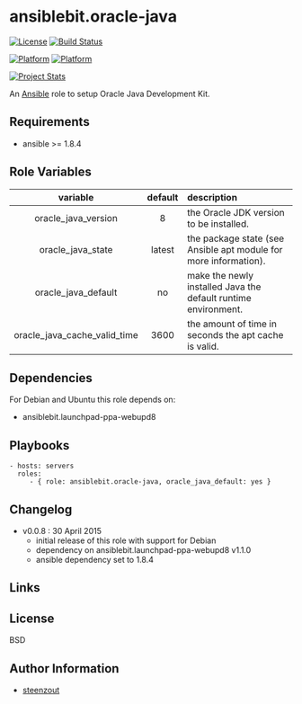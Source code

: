 # ansiblebit.oracle-java

[![License](https://img.shields.io/badge/license-New%20BSD-blue.svg?style=flat)](https://raw.githubusercontent.com/ansiblebit/oracle-java/master/LICENSE)
[![Build Status](https://travis-ci.org/ansiblebit/oracle-java.svg?branch=master)](https://travis-ci.org/ansiblebit/oracle-java)

[![Platform](http://img.shields.io/badge/platforms-debian-a80030.svg?style=flat)](#)
[![Platform](http://img.shields.io/badge/platforms-ubuntu-dd4814.svg?style=flat)](#)

[![Project Stats](https://www.openhub.net/p/ansiblebit-oracle-java/widgets/project_thin_badge.gif)](https://www.openhub.net/p/ansiblebit-oracle-java/)

An [Ansible](http://www.ansible.com) role to setup Oracle Java Development Kit. 


## Requirements

- ansible >= 1.8.4


## Role Variables

| variable | default | description |
|:--------:|:-------:|:------------|
| oracle_java_version | 8 | the Oracle JDK version to be installed. |
| oracle_java_state   | latest | the package state (see Ansible apt module for more information). |
| oracle_java_default | no | make the newly installed Java the default runtime environment. |
| oracle_java_cache_valid_time | 3600 | the amount of time in seconds the apt cache is valid. |


## Dependencies

For Debian and Ubuntu this role depends on:

- ansiblebit.launchpad-ppa-webupd8


## Playbooks

    - hosts: servers
      roles:
         - { role: ansiblebit.oracle-java, oracle_java_default: yes }


## Changelog

- v0.0.8 : 30 April 2015
    - initial release of this role with support for Debian
    - dependency on ansiblebit.launchpad-ppa-webupd8 v1.1.0
    - ansible dependency set to 1.8.4


## Links


## License

BSD


## Author Information

- [steenzout](http://github.com/steenzout)
